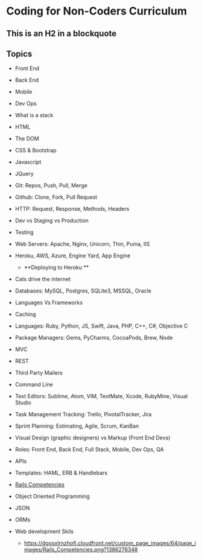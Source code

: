 # Coding for Non-Coders Curriculum

## This is an H2 in a blockquote
## Topics
* Front End
* Back End
* Mobile
* Dev Ops
* What is a stack
* HTML
* The DOM
* CSS & Bootstrap
* Javascript
* JQuery
* Git: Repos, Push, Pull, Merge
* Github: Clone, Fork, Pull Request
* HTTP: Request, Response, Methods, Headers
* Dev vs Staging vs Production
* Testing
* Web Servers: Apache, Nginx, Unicorn, Thin, Puma, IIS
* Heroku, AWS, Azure, Engine Yard, App Engine
	* **Deploying to Heroku	 **
* Cats drive the internet
* Databases: MySQL, Postgres, SQLite3, MSSQL, Oracle
* Languages Vs Frameworks
* Caching
* Languages: Ruby, Python, JS, Swift, Java, PHP, C++, C#, Objective C
* Package Managers: Gems, PyCharms, CocoaPods, Brew, Node
* MVC
* REST
* Third Party Mailers
* Command Line
* Text Editors: Sublime, Atom, VIM, TextMate, Xcode, RubyMine, Visual Studio
* Task Management Tracking: Trello, PivotalTracker, Jira
* Sprint Planning: Estimating, Agile, Scrum, KanBan
* Visual Design (graphic designers) vs Markup (Front End Devs)
* Roles: Front End, Back End, Full Stack, Mobile, Dev Ops, QA
* APIs
* Templates: HAML, ERB & Handlebars
* <a href ="https://dgosxlrnzhofi.cloudfront.net/custom_page_images/64/page_images/Rails_Competencies.png?1386276348" target="_blank">Rails Competencies</a> 
* Object Oriented Programming
* JSON
* ORMs






* Web development Skils
	*  https://dgosxlrnzhofi.cloudfront.net/custom_page_images/64/page_images/Rails_Competencies.png?1386276348
